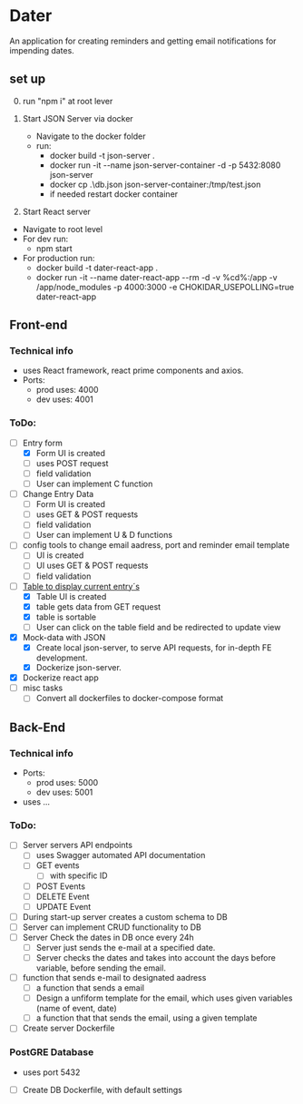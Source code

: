 # Dater

An application for creating reminders and getting email notifications for impending dates.

## set up

0. run "npm i" at root lever

1. Start JSON Server via docker

   - Navigate to the docker folder
   - run:
     - docker build -t json-server .
     - docker run -it --name json-server-container -d -p 5432:8080 json-server
     - docker cp .\db.json json-server-container:/tmp/test.json
     - if needed restart docker container

2. Start React server

- Navigate to root level
- For dev run:
  - npm start
- For production run:
  - docker build -t dater-react-app .
  - docker run -it --name dater-react-app --rm -d -v %cd%:/app -v /app/node_modules -p 4000:3000 -e CHOKIDAR_USEPOLLING=true dater-react-app

## Front-end

### Technical info

- uses React framework, react prime components and axios.
- Ports:
  - prod uses: 4000
  - dev uses: 4001

### ToDo:

- [ ] Entry form
  - [x] Form UI is created
  - [ ] uses POST request
  - [ ] field validation
  - [ ] User can implement C function
- [ ] Change Entry Data
  - [ ] Form UI is created
  - [ ] uses GET & POST requests
  - [ ] field validation
  - [ ] User can implement U & D functions
- [ ] config tools to change email aadress, port and reminder email template
  - [ ] UI is created
  - [ ] UI uses GET & POST requests
  - [ ] field validation
- [ ] <ins>Table to display current entry´s</ins>
  - [x] Table UI is created
  - [x] table gets data from GET request
  - [x] table is sortable
  - [ ] User can click on the table field and be redirected to update view
- [x] Mock-data with JSON
  - [x] Create local json-server, to serve API requests, for in-depth FE development.
  - [x] Dockerize json-server.
- [x] Dockerize react app
- [ ] misc tasks
  - [ ] Convert all dockerfiles to docker-compose format

## Back-End

### Technical info

- Ports:
  - prod uses: 5000
  - dev uses: 5001
- uses ...

### ToDo:

- [ ] Server servers API endpoints
  - [ ] uses Swagger automated API documentation
  - [ ] GET events
    - [ ] with specific ID
  - [ ] POST Events
  - [ ] DELETE Event
  - [ ] UPDATE Event
- [ ] During start-up server creates a custom schema to DB
- [ ] Server can implement CRUD functionality to DB
- [ ] Server Check the dates in DB once every 24h
  - [ ] Server just sends the e-mail at a specified date.
  - [ ] Server checks the dates and takes into account the days before variable, before sending the email.
- [ ] function that sends e-mail to designated aadress
  - [ ] a function that sends a email
  - [ ] Design a unfiform template for the email, which uses given variables (name of event, date)
  - [ ] a function that that sends the email, using a given template
- [ ] Create server Dockerfile

### PostGRE Database

- uses port 5432
- [ ] Create DB Dockerfile, with default settings
